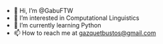 - 👋 Hi, I’m @GabuFTW
- 👀 I’m interested in Computational Linguistics
- 🌱 I’m currently learning Python 
- 📫 How to reach me at gazquetbustos@gmail.com

<!---
GabuFTW/GabuFTW is a ✨ special ✨ repository because its `README.md` (this file) appears on your GitHub profile.
You can click the Preview link to take a look at your changes.
--->
